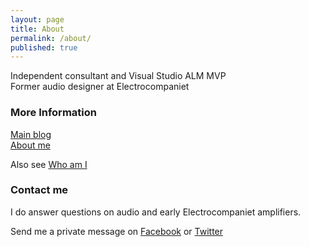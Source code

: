 ```yaml
---
layout: page
title: About
permalink: /about/
published: true
---
```



Independent consultant and Visual Studio ALM MVP   
Former audio designer at Electrocompaniet


### More Information

[Main blog](http://hermit.no)   
[About me](http://hermit.no/about)

Also see [Who am I](../whoami.md)


### Contact me
I do answer questions on audio and early  Electrocompaniet amplifiers. 

Send me a private message on [Facebook](https://facebook.com/Terje.Sandstrom) or [Twitter](https://twitter.com/OsirisTerje)
